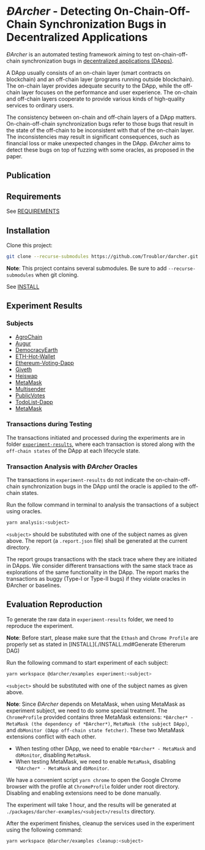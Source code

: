 # *ĐArcher* - Detecting On-Chain-Off-Chain Synchronization Bugs in Decentralized Applications 

*ĐArcher* is an automated testing framework aiming to test on-chain-off-chain synchronization bugs in [decentralized applications (DApps)](https://ethereum.org/en/dapps/).

A DApp usually consists of an on-chain layer (smart contracts on blockchain) and an off-chain layer (programs running outside blockchain).
The on-chain layer provides adequate security to the DApp, while the off-chain layer focuses on the performance and user experience. 
The on-chain and off-chain layers cooperate to provide various kinds of high-quality services to ordinary users. 

The consistency between on-chain and off-chain layers of a DApp matters.
On-chain-off-chain synchronization bugs refer to those bugs that result in the state of the off-chain to be inconsistent with that of the on-chain layer.
The inconsistencies may result in significant consequences, such as financial loss or make unexpected changes in the DApp. 
*ĐArcher* aims to detect these bugs on top of fuzzing with some oracles, as proposed in the paper. 

## Publication

## Requirements

See [REQUIREMENTS](./REQUIREMENTS.md)

## Installation

Clone this project:
```bash
git clone --recurse-submodules https://github.com/Troublor/darcher.git && cd darcher 
```
**Note**: This project contains several submodules. Be sure to add `--recurse-submodules` when git cloning.

See [INSTALL](./INSTALL.md)

## Experiment Results

### Subjects
- [AgroChain](https://github.com/Kerala-Blockchain-Academy/AgroChain)
- [Augur](https://augur.net/)
- [DemocracyEarth](https://github.com/DemocracyEarth)
- [ETH-Hot-Wallet](https://github.com/PaulLaux/eth-hot-wallet)
- [Ethereum-Voting-Dapp](https://github.com/maheshmurthy/ethereum_voting_dapp)
- [Giveth](https://giveth.io/)
- [Heiswap](https://github.com/kendricktan/heiswap-dapp)
- [MetaMask](https://metamask.io/)
- [Multisender](https://github.com/rstormsf/multisender)
- [PublicVotes](https://github.com/domschiener/publicvotes)
- [TodoList-Dapp](https://github.com/mbeaudru/ethereum-todolist)
- [MetaMask](https://github.com/MetaMask/metamask-extension)

### Transactions during Testing

The transactions initiated and processed during the experiments are
in folder [`experiment-results`](./experiment-results), where each
transaction is stored along with the `off-chain states` of the DApp at each lifecycle state.

### Transaction Analysis with _ĐArcher_ Oracles

The transactions in `experiment-results` do not indicate the on-chain-off-chain synchronization bugs in the DApp until the oracle is applied to the off-chain states. 

Run the follow command in terminal to analysis the transactions of a subject using oracles.
```bash
yarn analysis:<subject>
```
`<subject>` should be substituted with one of the subject names as given above.
The report (a `.report.json` file) shall be generated at the current directory.

The report groups transactions with the stack trace where they are initiated in DApps.
We consider different transactions with the same stack trace as explorations of the same functionality in the DApp.
The report marks the transactions as buggy (Type-I or Type-II bugs) if they violate oracles in ĐArcher or baselines.

## Evaluation Reproduction

To generate the raw data in `experiment-results` folder, we need to reproduce the experiment. 

**Note**: Before start, please make sure that the `Ethash` and `Chrome Profile` are properly set as stated in [INSTALL](./INSTALL.md#Generate Ethererum DAG)

Run the following command to start experiment of each subject:
```bash
yarn workspace @darcher/examples experiment:<subject>
```
`<subject>` should be substituted with one of the subject names as given above.

**Note**: Since *ĐArcher* depends on MetaMask, when using MetaMask as experiment subject, we need to do some special treatment.
The `ChromeProfile` provided contains three MetaMask extensions: `*ĐArcher* - MetaMask (the dependency of *ĐArcher*)`, `MetaMask (the subject DApp)`, and `dbMonitor (DApp off-chain state fetcher)`.
These two MetaMask extensions conflict with each other. 
- When testing other DApp, we need to enable `*ĐArcher* - MetaMask` and `dbMonitor`, disabling `MetaMask`.
- When testing MetaMask, we need to enable `MetaMask`, disabling `*ĐArcher* - MetaMask` and `dbMonitor`.

We have a convenient script `yarn chrome` to open the Google Chrome browser with the profile at `ChromeProfile` folder under root directory. 
Disabling and enabling extensions need to be done manually. 

The experiment will take 1 hour, and the results will be generated at `./packages/darcher-examples/<subject>/results` directory.

After the experiment finishes, cleanup the services used in the experiment using the following command:
```bash
yarn workspace @darcher/examples cleanup:<subject>
```